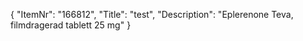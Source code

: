 {
  "ItemNr": "166812",
  "Title": "test",
  "Description": "Eplerenone Teva, filmdragerad tablett 25 mg"
}